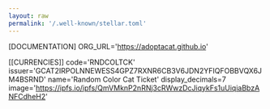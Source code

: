 ```yaml
---
layout: raw
permalink: '/.well-known/stellar.toml'
---
```

[DOCUMENTATION]
ORG_URL='https://adoptacat.github.io'

[[CURRENCIES]]
code='RNDCOLTCK'
issuer='GCAT2IRPOLNNEWESS4GPZ7RXNR6CB3V6JDN2YFIQFOBBVQX6JM4BSRND'
name='Random Color Cat Ticket'
display_decimals=7
image='https://ipfs.io/ipfs/QmVMknP2nRNj3cRWwzDcJiqykFs1uUiqiaBbzANFCdheH2'
